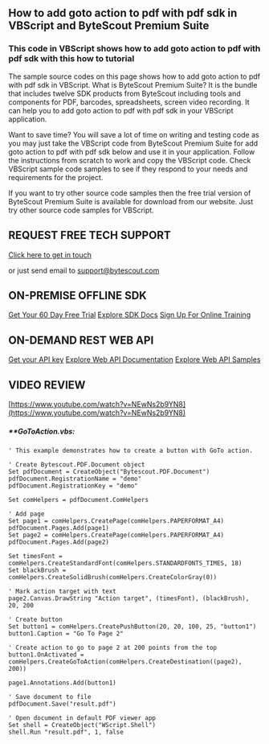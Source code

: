## How to add goto action to pdf with pdf sdk in VBScript and ByteScout Premium Suite

### This code in VBScript shows how to add goto action to pdf with pdf sdk with this how to tutorial

The sample source codes on this page shows how to add goto action to pdf with pdf sdk in VBScript. What is ByteScout Premium Suite? It is the bundle that includes twelve SDK products from ByteScout including tools and components for PDF, barcodes, spreadsheets, screen video recording. It can help you to add goto action to pdf with pdf sdk in your VBScript application.

Want to save time? You will save a lot of time on writing and testing code as you may just take the VBScript code from ByteScout Premium Suite for add goto action to pdf with pdf sdk below and use it in your application. Follow the instructions from scratch to work and copy the VBScript code. Check VBScript sample code samples to see if they respond to your needs and requirements for the project.

If you want to try other source code samples then the free trial version of ByteScout Premium Suite is available for download from our website. Just try other source code samples for VBScript.

## REQUEST FREE TECH SUPPORT

[Click here to get in touch](https://bytescout.zendesk.com/hc/en-us/requests/new?subject=ByteScout%20Premium%20Suite%20Question)

or just send email to [support@bytescout.com](mailto:support@bytescout.com?subject=ByteScout%20Premium%20Suite%20Question) 

## ON-PREMISE OFFLINE SDK 

[Get Your 60 Day Free Trial](https://bytescout.com/download/web-installer?utm_source=github-readme)
[Explore SDK Docs](https://bytescout.com/documentation/index.html?utm_source=github-readme)
[Sign Up For Online Training](https://academy.bytescout.com/)


## ON-DEMAND REST WEB API

[Get your API key](https://pdf.co/documentation/api?utm_source=github-readme)
[Explore Web API Documentation](https://pdf.co/documentation/api?utm_source=github-readme)
[Explore Web API Samples](https://github.com/bytescout/ByteScout-SDK-SourceCode/tree/master/PDF.co%20Web%20API)

## VIDEO REVIEW

[https://www.youtube.com/watch?v=NEwNs2b9YN8](https://www.youtube.com/watch?v=NEwNs2b9YN8)




<!-- code block begin -->

##### ****GoToAction.vbs:**
    
```
' This example demonstrates how to create a button with GoTo action.

' Create Bytescout.PDF.Document object
Set pdfDocument = CreateObject("Bytescout.PDF.Document")
pdfDocument.RegistrationName = "demo"
pdfDocument.RegistrationKey = "demo"

Set comHelpers = pdfDocument.ComHelpers

' Add page
Set page1 = comHelpers.CreatePage(comHelpers.PAPERFORMAT_A4)
pdfDocument.Pages.Add(page1)
Set page2 = comHelpers.CreatePage(comHelpers.PAPERFORMAT_A4)
pdfDocument.Pages.Add(page2)

Set timesFont = comHelpers.CreateStandardFont(comHelpers.STANDARDFONTS_TIMES, 18)
Set blackBrush = comHelpers.CreateSolidBrush(comHelpers.CreateColorGray(0))

' Mark action target with text
page2.Canvas.DrawString "Action target", (timesFont), (blackBrush), 20, 200

' Create button
Set button1 = comHelpers.CreatePushButton(20, 20, 100, 25, "button1")
button1.Caption = "Go To Page 2"

' Create action to go to page 2 at 200 points from the top
button1.OnActivated = comHelpers.CreateGoToAction(comHelpers.CreateDestination((page2), 200))

page1.Annotations.Add(button1)

' Save document to file
pdfDocument.Save("result.pdf")

' Open document in default PDF viewer app
Set shell = CreateObject("WScript.Shell")
shell.Run "result.pdf", 1, false

```

<!-- code block end -->